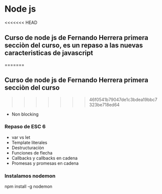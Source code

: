 # Node js
<<<<<<< HEAD
## Curso de node js de Fernando Herrera primera secciòn del curso, es un  repaso a las nuevas caracteristicas de javascript
=======
## Curso de node js de Fernando Herrera primera secciòn del curso
>>>>>>> 46f0541b79047de1c3bdea19bbc7323be718ed64

- Non blocking

### Repaso de ESC 6
- var vs let
- Template literales 
- Destructuraciòn
- Funciones de flecha
- Callbacks y callbacks en cadena
- Promesas y promesas en cadena

### Instalamos nodemon 
 
 npm install -g nodemon 
 
